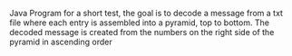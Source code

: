 Java Program for a short test, the goal is to decode a message from a txt file where each entry is assembled into a pyramid, top to bottom. The decoded message is created from the numbers on the right side of the pyramid in ascending order
